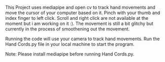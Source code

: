This Project uses mediapipe and open cv to track hand movements and move the cursor of your computer based on it. 
Pinch with your thumb and index finger to left click.
Scroll and right click are not available at the moment but i am working on it :).
The movement is still a bit glitchy but currently in the process of smoothening out the movement.

Running the code will use your camera to track hand movements.
Run the Hand Cords.py file in your local machine to start the program.

Note: Please install mediapipe before running Hand Cords.py.
